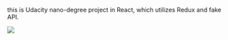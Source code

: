 this is Udacity nano-degree project in React, which utilizes Redux and fake API.
<div>
  <img src='../src/projekt_prev'/>
</div>